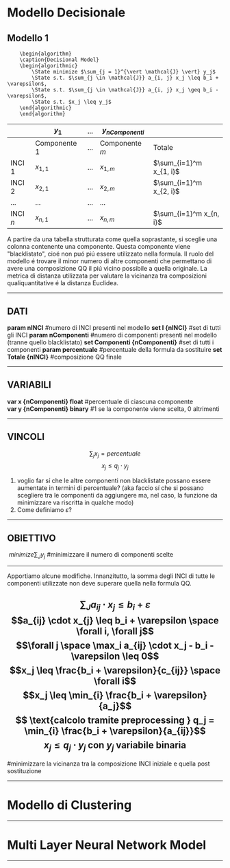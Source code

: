 # Modello Decisionale
## Modello 1
```pseudo
	\begin{algorithm}
	\caption{Decisional Model}
	\begin{algorithmic}
		\State minimize $\sum_{j = 1}^{\vert \mathcal{J} \vert} y_j$
		\State s.t. $\sum_{j \in \mathcal{J}} a_{i, j} x_j \leq b_i + \varepsilon$,
		\State s.t. $\sum_{j \in \mathcal{J}} a_{i, j} x_j \geq b_i - \varepsilon$,
		\State s.t. $x_j \leq y_j$
	\end{algorithmic}
	\end{algorithm}
```

|          | $y_1$          | ... | $y_{nComponenti}$ |                         |
| -------- | -------------- | --- | ----------------- | ----------------------- |
|          | Componente $1$ | ... | Componente $m$    | Totale                  |
| INCI $1$ | $x_{1,1}$      | ... | $x_{1,m}$         | $\sum_{i=1}^m x_{1, i}$ |
| INCI $2$ | $x_{2,1}$      | ... | $x_{2, m}$        | $\sum_{i=1}^m x_{2, i}$ |
| ...      | ...            | ... | ...               |                         |
| INCI $n$ | $x_{n,1}$      | ... | $x_{n, m}$        | $\sum_{i=1}^m x_{n, i}$ |
A partire da una tabella strutturata come quella soprastante, si sceglie una colonna contenente una componente. Questa componente viene "blacklistato", cioé non puó piú essere utilizzato nella formula. Il ruolo del modello é trovare il minor numero di altre componenti che permettano di avere una composizione QQ il piú vicino possibile a quella originale. La metrica di distanza utilizzata per valutare la vicinanza tra composizioni qualiquantitative é la distanza Euclidea.

-------
## DATI
**param nINCI** \#numero di INCI presenti nel modello
**set I {nINCI}** \#set di tutti gli INCI
**param nComponenti** \#numero di componenti presenti nel modello (tranne quello blacklistato)
**set Componenti {nComponenti}** \#set di tutti i componenti
**param percentuale** \#percentuale della formula da sostituire
**set Totale {nINCI}** \#composizione QQ finale

----------
## VARIABILI
**var x {nComponenti} float** \#percentuale di ciascuna componente  
**var y {nComponenti} binary** #1 se la componente viene scelta, 0 altrimenti

------
## VINCOLI
$$\sum_j x_j = percentuale$$
$$x_j \leq q_j\cdot y_j$$

  1) voglio far sí che le altre componenti non blacklistate possano essere aumentate in termini di percentuale? (aka faccio sí che si possano scegliere tra le componenti da aggiungere ma, nel caso, la funzione da minimizzare va riscritta in qualche modo)
  2) Come definiamo $\varepsilon$?

------

## OBIETTIVO

 $minimize \sum_J y_j$  \#minimizzare il numero di componenti scelte

-----

Apportiamo alcune modifiche. Innanzitutto, la somma degli INCI di tutte le componenti utilizzate non deve superare quella nella formula QQ.

$$\sum_J a_{ij}\cdot x_j \leq b_i + \varepsilon$$
$$a_{ij} \cdot x_{j} \leq b_i + \varepsilon \space \forall i, \forall j$$
$$\forall j \space \max_i a_{ij} \cdot x_j - b_i - \varepsilon \leq 0$$
$$x_j \leq \frac{b_i + \varepsilon}{c_{ij}} \space \forall i$$
$$x_j \leq \min_{i} \frac{b_i + \varepsilon}{a_j}$$
$$ \text{calcolo tramite preprocessing } q_j = \min_{i} \frac{b_i + \varepsilon}{a_{ij}}$$
$$x_j \leq q_j \cdot y_j \text{ con } y_j \text{ variabile binaria}$$
-----

\#minimizzare la vicinanza tra la composizione INCI iniziale e quella post sostituzione

-----

# Modello di Clustering


-----

# Multi Layer Neural Network Model


-----
